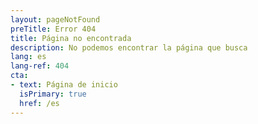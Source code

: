 ```yaml
---
layout: pageNotFound
preTitle: Error 404
title: Página no encontrada
description: No podemos encontrar la página que busca
lang: es
lang-ref: 404
cta:
- text: Página de inicio
  isPrimary: true
  href: /es
---
```


